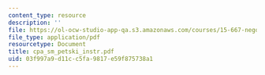 ```yaml
---
content_type: resource
description: ''
file: https://ol-ocw-studio-app-qa.s3.amazonaws.com/courses/15-667-negotiation-and-conflict-management-spring-2001/03f997a9d11cc5fa9817e59f875738a1_cpa_sm_petski_instr.pdf
file_type: application/pdf
resourcetype: Document
title: cpa_sm_petski_instr.pdf
uid: 03f997a9-d11c-c5fa-9817-e59f875738a1
---
```

